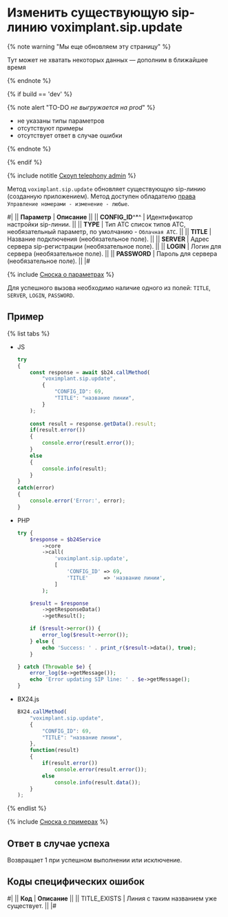 # Изменить существующую sip-линию voximplant.sip.update

{% note warning "Мы еще обновляем эту страницу" %}

Тут может не хватать некоторых данных — дополним в ближайшее время

{% endnote %}

{% if build == 'dev' %}

{% note alert "TO-DO _не выгружается на prod_" %}

- не указаны типы параметров
- отсутствуют примеры
- отсутствует ответ в случае ошибки

{% endnote %}

{% endif %}

{% include notitle [Скоуп telephony admin](../../_includes/scope-telephony-admin.md) %}

Метод `voximplant.sip.update` обновляет существующую sip-линию (созданную приложением). Метод доступен обладателю [права](https://helpdesk.bitrix24.ru/open/18177766/) `Управление номерами - изменение - любые`.

#|
|| **Параметр** | **Описание** ||
|| **CONFIG_ID**^*^ | Идентификатор настройки sip-линии. ||
|| **TYPE** | Тип АТС список типов АТС, необязательный параметр, по умолчанию - `Облачная АТС`. ||
|| **TITLE** | Название подключения (необязательное поле). ||
|| **SERVER** | Адрес сервера sip-регистрации (необязательное поле). ||
|| **LOGIN** | Логин для сервера (необязательное поле). ||
|| **PASSWORD** | Пароль для сервера (необязательное поле). ||
|#

{% include [Сноска о параметрах](../../../../_includes/required.md) %}

Для успешного вызова необходимо наличие одного из полей: `TITLE`, `SERVER`, `LOGIN`, `PASSWORD`.

## Пример

{% list tabs %}

- JS


    ```js
    try
    {
    	const response = await $b24.callMethod(
    		"voximplant.sip.update",
    		{
    			"CONFIG_ID": 69,
    			"TITLE": "название линии",
    		}
    	);
    	
    	const result = response.getData().result;
    	if(result.error())
    	{
    		console.error(result.error());
    	}
    	else
    	{
    		console.info(result);
    	}
    }
    catch(error)
    {
    	console.error('Error:', error);
    }
    ```

- PHP


    ```php
    try {
        $response = $b24Service
            ->core
            ->call(
                'voximplant.sip.update',
                [
                    'CONFIG_ID' => 69,
                    'TITLE'     => 'название линии',
                ]
            );
    
        $result = $response
            ->getResponseData()
            ->getResult();
    
        if ($result->error()) {
            error_log($result->error());
        } else {
            echo 'Success: ' . print_r($result->data(), true);
        }
    
    } catch (Throwable $e) {
        error_log($e->getMessage());
        echo 'Error updating SIP line: ' . $e->getMessage();
    }
    ```

- BX24.js

    ```js
    BX24.callMethod(
        "voximplant.sip.update",
        {
            "CONFIG_ID": 69,
            "TITLE": "название линии",
        },
        function(result)
        {
            if(result.error())
                console.error(result.error());
            else
                console.info(result.data());
        }
    );
    ```

{% endlist %}

{% include [Сноска о примерах](../../../../_includes/examples.md) %}

## Ответ в случае успеха

Возвращает 1 при успешном выполнении или исключение.

## Коды специфических ошибок

#|
|| **Код** | **Описание** ||
|| TITLE_EXISTS | Линия с таким названием уже существует. ||
|#
